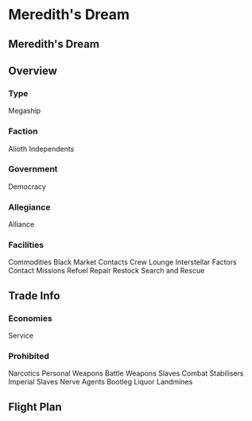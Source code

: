 # Meredith's Dream
## Meredith's Dream

		

## Overview

### Type

Megaship

### Faction

Alioth Independents

### Government

Democracy

### Allegiance

Alliance

### Facilities

Commodities
Black Market
Contacts
Crew Lounge
Interstellar Factors Contact
Missions
Refuel
Repair
Restock
Search and Rescue

## Trade Info

### Economies

Service

### Prohibited

Narcotics
Personal Weapons
Battle Weapons
Slaves
Combat Stabilisers
Imperial Slaves
Nerve Agents
Bootleg Liquor
Landmines

## Flight Plan